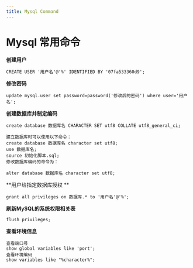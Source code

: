```yaml
---
title: Mysql Command
---
```


# Mysql 常用命令

**创建用户**
```
CREATE USER '用户名'@'%' IDENTIFIED BY '07fa533360d9'; 
```

**修改密码**
```
update mysql.user set password=password('修改后的密码') where user='用户名';
```

**创建数据库并制定编码**
```
create database 数据库名 CHARACTER SET utf8 COLLATE utf8_general_ci;

建立数据库时可以使用以下命令：
create database 数据库名 character set utf8; 
use 数据库名;
source 初始化脚本.sql;
修改数据库编码的命令为：

alter database 数据库名 character set utf8; 
```

**用户给指定数据库授权 **
```
grant all privileges on 数据库.* to '用户名'@'%';
```
	
**刷新MySQL的系统权限相关表**
```
flush privileges;
```

**查看环境信息**
```
查看端口号
show global variables like 'port';
查看环境编码
show variables like "%character%";
```
